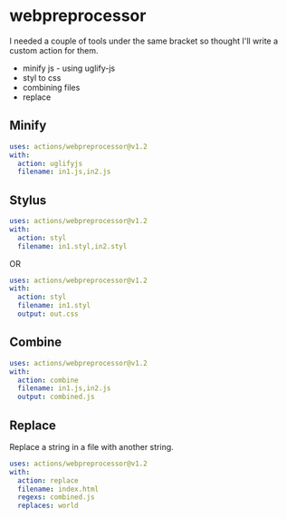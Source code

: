 # webpreprocessor

I needed a couple of tools under the same bracket so thought I'll write a custom action for them.

* minify js - using uglify-js
* styl to css
* combining files
* replace


## Minify

```yaml
uses: actions/webpreprocessor@v1.2
with:
  action: uglifyjs
  filename: in1.js,in2.js
```

## Stylus


```yaml
uses: actions/webpreprocessor@v1.2
with:
  action: styl
  filename: in1.styl,in2.styl
```

OR

```yaml
uses: actions/webpreprocessor@v1.2
with:
  action: styl
  filename: in1.styl
  output: out.css
```


## Combine

```yaml
uses: actions/webpreprocessor@v1.2
with:
  action: combine
  filename: in1.js,in2.js
  output: combined.js
```

## Replace

Replace a string in a file with another string.


```yaml
uses: actions/webpreprocessor@v1.2
with:
  action: replace
  filename: index.html
  regexs: combined.js
  replaces: world
```